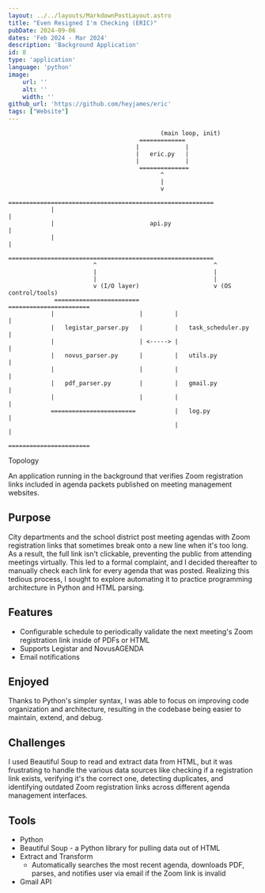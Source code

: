```yaml
---
layout: ../../layouts/MarkdownPostLayout.astro
title: "Even Resigned I'm Checking (ERIC)"
pubDate: 2024-09-06
dates: 'Feb 2024 - Mar 2024'
description: 'Background Application'
id: 8
type: 'application'
language: 'python'
image:
    url: ''
    alt: ''
    width: ''
github_url: 'https://github.com/heyjames/eric'
tags: ["Website"]
---
```

                                               (main loop, init)
                                         =============                
                                        |             |                                    
                                        |   eric.py   |                                    
                                        |             |
                                         ==============                      
                                               ^                             
                                               |                             
                                               v                             
                 ========================================================== 
                |                                                          |
                |                           api.py                         |
                |                                                          |
                 ========================================================== 
                            ^                                 ^                     
                            |                                 |                     
                            |                                 |                     
                            v (I/O layer)                     v (OS control/tools)  
                 ========================           ======================= 
                |                        |         |                       |
                |   legistar_parser.py   |         |   task_scheduler.py   |
                |                        | <-----> |                       |
                |   novus_parser.py      |         |   utils.py            |
                |                        |         |                       |
                |   pdf_parser.py        |         |   gmail.py            |
                |                        |         |                       |
                ========================           |   log.py              |
                                                   |                       |
                                                    ======================= 
<div class="image-caption-center">Topology</div>

An application running in the background that verifies Zoom registration links included in agenda packets published on meeting management websites.

## Purpose
City departments and the school district post meeting agendas with Zoom registration links that sometimes break onto a new line when it's too long. As a result, the full link isn't clickable, preventing the public from attending meetings virtually. This led to a formal complaint, and I decided thereafter to manually check each link for every agenda that was posted. Realizing this tedious process, I sought to explore automating it to practice programming architecture in Python and HTML parsing.

## Features
- Configurable schedule to periodically validate the next meeting's Zoom registration link inside of PDFs or HTML
- Supports Legistar and NovusAGENDA
- Email notifications

## Enjoyed
Thanks to Python's simpler syntax, I was able to focus on improving code organization and architecture, resulting in the codebase being easier to maintain, extend, and debug.

## Challenges
I used Beautiful Soup to read and extract data from HTML, but it was frustrating to handle the various data sources like checking if a registration link exists, verifying it's the correct one, detecting duplicates, and identifying outdated Zoom registration links across different agenda management interfaces.

## Tools
- Python
- Beautiful Soup - a Python library for pulling data out of HTML
- Extract and Transform
    - Automatically searches the most recent agenda, downloads PDF, parses, and notifies user via email if the Zoom link is invalid
- Gmail API